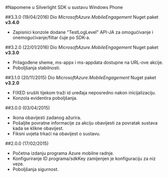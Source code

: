 <properties 
    pageTitle="Napomene u Silverlight SDK u sustavu Windows Phone" 
    description="Azure mobilne radnje - Silverlight SDK napomene u sustavu Windows Phone"                     
    services="mobile-engagement" 
    documentationCenter="mobile" 
    authors="piyushjo" 
    manager="dwrede" 
    editor="" />

<tags 
    ms.service="mobile-engagement" 
    ms.workload="mobile" 
    ms.tgt_pltfrm="mobile-windows-phone" 
    ms.devlang="na"
    ms.topic="article" 
    ms.date="08/19/2016" 
    ms.author="piyushjo" />

#<a name="windows-phone-silverlight-sdk-release-notes"></a>Napomene u Silverlight SDK u sustavu Windows Phone


##<a name="330-04192016"></a>3.3.0 (19/04/2016)
Dio *MicrosoftAzure.MobileEngagement* Nuget paket **v3.4.0**

-   Zapisnici konzole dodane "TestLogLevel" API-JA za omogućivanje i onemogućivanje/filtar čuje po SDK-a.

##<a name="320-01222016"></a>3.2.0 (22/01/2016)
Dio *MicrosoftAzure.MobileEngagement* Nuget paket **v3.3.0**

-   Prilagođene sheme, ms-appx i ms-appdata dostupne na URL-ove akcije.
-   Poboljšanja stabilnosti.
  
##<a name="310-11202015"></a>3.1.0 (20/11/2015)
Dio *MicrosoftAzure.MobileEngagement* Nuget paket **v3.2.0**

-   FIXED srušiti tijekom traži id uređaja neposredno nakon inicijalizaciju.
-   Konzola evidentira poboljšanja.

##<a name="300-04032015"></a>3.0.0 (03/04/2015)

-   Ikona obavijesti zadanog ažurira.
-   Pošaljite povratne informacije za akciju obavijesti za povratak sustava kada se klikne obavijest.
-   Fiksni uvjeta trkaći na obavijest o sustavu.

##<a name="200-02172015"></a>2.0.0 (17/02/2015)

-   Početna izdanju programa Azure mobilne radnje.
-   Konfiguriranje ID programa/sdkKey zamijenjen je konfiguraciju za niz veze.
-   Poboljšanja sigurnost.
 
